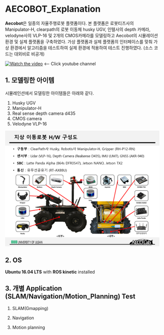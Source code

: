 # AECOBOT_Explanation

**Aecobot**은 일종의 자율주행로봇 플랫폼이다. 본 플랫폼은 로봇티즈사의 Manipulator-H, clearpath의 로봇 이동체 husky UGV, 인텔사의 depth 카메라, 
velodyne사의 VLP-16 및 2개의 CMOS카메라를 모델링하고 Aecobot의 시뮬레이션 환경 및 실제 플랫폼을 구축하였다. 가상 플랫폼과 실제 플랫폼의 인터페이스를 맞춰 가상 환경에서 알고리즘을 테스트하여 실제 환경에 적용하여 테스트 진행하였다. (소스 코드는 대외비로 비공개)

[![Watch the video](https://i.imgur.com/gHghSR6.png)](https://youtu.be/6dMNyTeqqLY)       <-- Click youtube channel

## 1. 모델링한 아이템

시뮬레인션에서 모델링한 아이템들은 아래와 같다. 
1. Husky UGV
2. Manipulator-H
3. Real sense depth camera d435
4. CMOS camera
5. Velodyne VLP-16

![H/W picture](https://github.com/YDK18/AECOBOT_Explanation/blob/master/picture/1.png)

## 2. OS
**Ubuntu 16.04 LTS** with **ROS kinetic** installed

## 3. 개별 Application (SLAM/Navigation/Motion_Planning) Test
1. SLAM(Gmapping)


2. Navigation


3. Motion planning
